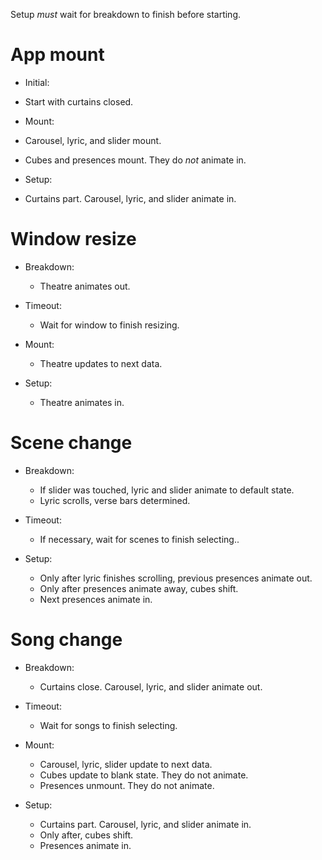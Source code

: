 Setup *must* wait for breakdown to finish before starting.

# App mount

* Initial:
* Start with curtains closed.

* Mount:
* Carousel, lyric, and slider mount.
* Cubes and presences mount. They do *not* animate in.

* Setup:
* Curtains part. Carousel, lyric, and slider animate in.

# Window resize

* Breakdown:
    * Theatre animates out.

* Timeout:
    * Wait for window to finish resizing.

* Mount:
    * Theatre updates to next data.

* Setup:
    * Theatre animates in.

# Scene change

* Breakdown:
    * If slider was touched, lyric and slider animate to default state.
    * Lyric scrolls, verse bars determined.

* Timeout:
    * If necessary, wait for scenes to finish selecting..

* Setup:
    * Only after lyric finishes scrolling, previous presences animate out.
    * Only after presences animate away, cubes shift.
    * Next presences animate in.

# Song change

* Breakdown:
    * Curtains close. Carousel, lyric, and slider animate out.

* Timeout:
    * Wait for songs to finish selecting.

* Mount:
    * Carousel, lyric, slider update to next data.
    * Cubes update to blank state. They do not animate.
    * Presences unmount. They do not animate.

* Setup:
    * Curtains part. Carousel, lyric, and slider animate in.
    * Only after, cubes shift.
    * Presences animate in.